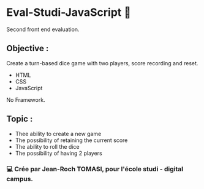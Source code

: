 # Eval-Studi-JavaScript 🎲

Second front end evaluation.

## Objective : 

Create a turn-based dice game with two players, score recording and reset.

- HTML
- CSS
- JavaScript

No Framework.

## Topic : 

- Thee ability to create a new game
- The possibility of retaining the current score
- The ability to roll the dice
- The possibility of having 2 players

### 💻 Crée par Jean-Roch TOMASI, pour l'école studi - digital campus.

